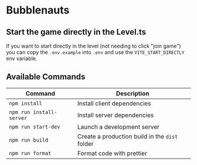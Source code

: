 # Bubblenauts

## Start the game directly in the Level.ts

If you want to start directly in the level (not needing to click "join game") you can copy the `.env.example` into `.env` and use the `VITE_START_DIRECTLY` env variable.

## Available Commands

| Command                  | Description                                    |
| ------------------------ | ---------------------------------------------- |
| `npm install`            | Install client dependencies                    |
| `npm run install-server` | Install server dependencies                    |
| `npm run start-dev`      | Launch a development server                    |
| `npm run build`          | Create a production build in the `dist` folder |
| `npm run format`         | Format code with prettier                      |
